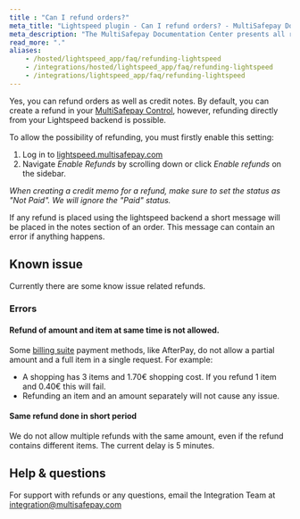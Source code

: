 ```yaml
---
title : "Can I refund orders?"
meta_title: "Lightspeed plugin - Can I refund orders? - MultiSafepay Docs"
meta_description: "The MultiSafepay Documentation Center presents all relevant information about our Plugins and API. You can also find support pages for payment methods, tools and general questions as well as the contact details of our Support and Integration Teams."
read_more: "."
aliases:
    - /hosted/lightspeed_app/faq/refunding-lightspeed
    - /integrations/hosted/lightspeed_app/faq/refunding-lightspeed
    - /integrations/lightspeed_app/faq/refunding-lightspeed
---
```


Yes, you can refund orders as well as credit notes. By default, you can create a refund in your [MultiSafepay Control](https://merchant.multisafepay.com), however, refunding directly from your Lightspeed backend is possible.

To allow the possibility of refunding, you must firstly enable this setting:

1. Log in to [lightspeed.multisafepay.com](https://lightspeed.multisafepay.com/settings)
2. Navigate _Enable Refunds_ by scrolling down or click _Enable refunds_ on the sidebar.

_When creating a credit memo for a refund, make sure to set the status as "Not Paid". We will ignore the "Paid" status._

If any refund is placed using the lightspeed backend a short message will be placed in the notes section of an order. This message can contain an error if anything happens.

## Known issue
Currently there are some know issue related refunds. 

### Errors

#### Refund of amount and item at same time is not allowed.
Some [billing suite](https://docs.multisafepay.com/payment-methods/billing-suite/) payment methods, like AfterPay, do not allow a partial amount and a full item in a single request.
For example:

- A shopping has 3 items and 1.70€ shopping cost. If you refund 1 item and 0.40€ this will fail. 
- Refunding an item and an amount separately will not cause any issue.


#### Same refund done in short period
We do not allow multiple refunds with the same amount, even if the refund contains different items. The current delay is 5 minutes.

## Help & questions
For support with refunds or any questions, email the Integration Team at <integration@multisafepay.com>
